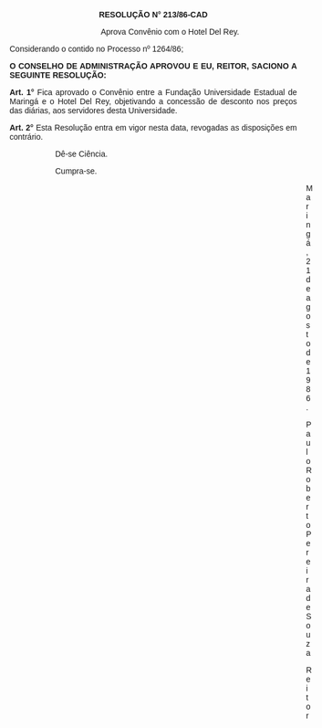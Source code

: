 <BODY>

<B><FONT FACE="Arial"><P ALIGN="CENTER">RESOLU&Ccedil;&Atilde;O N° 213/86-CAD</P><DIR>
<DIR>
<DIR>
<DIR>

</B><P>Aprova Conv&ecirc;nio com o Hotel Del Rey.</P></DIR>
</DIR>
</DIR>
</DIR>

<P>Considerando o contido no Processo nº 1264/86;</P>

<B><P ALIGN="JUSTIFY">O CONSELHO DE ADMINISTRA&Ccedil;&Atilde;O APROVOU E EU, REITOR, SACIONO A SEGUINTE RESOLU&Ccedil;&Atilde;O:</P>
</B>
<B><P ALIGN="JUSTIFY">Art. 1°</B>  Fica aprovado o Conv&ecirc;nio entre a Funda&ccedil;&atilde;o Universidade Estadual de Maring&aacute; e o Hotel Del Rey, objetivando a concess&atilde;o de desconto nos pre&ccedil;os das di&aacute;rias, aos servidores desta Universidade.</P>

<B><P ALIGN="JUSTIFY">Art. 2°</B>  Esta Resolu&ccedil;&atilde;o entra em vigor nesta data, revogadas as disposi&ccedil;&otilde;es em contr&aacute;rio.</P>
<DIR>
<DIR>

<P>D&ecirc;-se Ci&ecirc;ncia. </P>
<P>Cumpra-se.</P><DIR>
<DIR>
<DIR>
<DIR>
<DIR>
<DIR>
<DIR>
<DIR>
<DIR>
<DIR>
<DIR>

<P>Maring&aacute;, 21 de agosto de 1986.</P>

<P>Paulo Roberto Pereira de Souza</P>
<P>Reitor </P></DIR>
</DIR>
</DIR>
</DIR>
</DIR>
</DIR>
</DIR>
</DIR>
</DIR>
</DIR>
</DIR>
</DIR>
</DIR>
</FONT></BODY>

